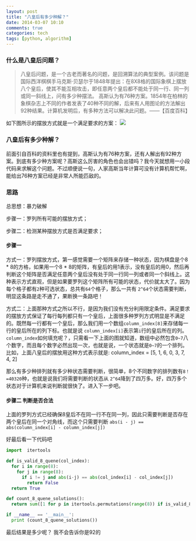 ```yaml
---
layout: post
title: "八皇后有多少种解？"
date: 2014-03-07 10:10
comments: true
categories: tech
tags: [python, algorithm]
---
```


### 什么是八皇后问题？

> 八皇后问题，是一个古老而著名的问题，是回溯算法的典型案例。该问题是国际西洋棋棋手马克斯·贝瑟尔于1848年提出：在8X8格的国际象棋上摆放八个皇后，使其不能互相攻击，即任意两个皇后都不能处于同一行、同一列或同一斜线上，问有多少种摆法。 高斯认为有76种方案。1854年在柏林的象棋杂志上不同的作者发表了40种不同的解，后来有人用图论的方法解出92种结果。计算机发明后，有多种方法可以解决此问题。——【百度百科】

如下图所示的摆放方式就是一个满足要求的方案：
![](http://c.hiphotos.baidu.com/baike/c0%3Dbaike92%2C5%2C5%2C92%2C30/sign=493dc882f9198618554ae7d62b844516/4a36acaf2edda3cc86fff5c300e93901203fb80e7becba06.jpg)

### 八皇后有多少种解？

前面引自百科的资料里也有提到，高斯认为有76种方案，还有人解出有92种方案。到底有多少种方案呢？高斯这么厉害的角色也会出错吗？我今天就想用一小段代码来求解这个问题。不过顺便说一句，人家高斯当年计算可没有计算机帮忙啊，能给出76种方案已经是非常人所能匹敌的。

### 思路

总思想：暴力破解

步骤一：罗列所有可能的摆放方式；

步骤二：检测某种摆放方式是否满足要求；

#### 步骤一
方式一：罗列摆放方式，第一感觉需要一个矩阵来存储一种状态，因为棋盘是个8 * 8的方格，如果用一个8 * 8的矩阵，有皇后的用1表示，没有皇后的用0，然后再判断这个矩阵是否满足任意两个皇后没有处于同一行同一列或者同一个斜线上。这种表示方式直观，但是如果要罗列这个矩阵所有可能的状态，代价就太大了。因为每个格子都有`2`种可选状态，总共有`64`个格子，那么一共有 `2^64`个状态需要判断，明显这条路是走不通了，果断换一条路吧！

方式二：上面那种方式之所以不行，是因为我们没有充分利用限定条件。满足要求的摆放方式保证了每行每列都只有一个皇后，上面很多种罗列方式明显是不满足的。既然每一行都有一个皇后，那么我们用一个数组`column_index[8]`来存储每一行的皇后所在的列下标。也就是说 `column_index[i]`表示第`i`行的皇后所在的列。`column_index`如何填充呢？，只需看一下上面的图就知道，数组中必然包含`0~7`八个数字，而且每个数字必然出现一次，也就是说，一个状态就是`0~7`的一个排列。比如，上面八皇后的摆放用这种方式表示就是:
    column_index = [5, 1, 6, 0, 3, 7, 4, 2]

那么有多少种排列就有多少种状态需要判断，很简单，8个不同数字的排列数有`8！=40320`种，也就是说我们将需要判断的状态从 `2^64`降到了四万多。好，四万多个状态对于计算机来说判断就很快了。进入下一步吧。

#### 步骤二 判断是否合法
上面的罗列方式已经确保8皇后不在同一行不在同一列，因此只需要判断是否存在两个皇后在同一个对角线，而这个只需要判断 `abs(i - j) == abs(column_index[i] - column_index[j]) `

好最后看一下代码吧

``` python
import  itertools

def is_valid_8_quene(col_index):
  for i in range(8):
    for j in range(8):
      if i != j and abs(i-j) == abs(col_index[i] - col_index[j])
        return False
  return True

def count_8_quene_solutions():
  return sum([1 for p in itertools.permutations(range(8)) if is_valid_8_quene(p)])

if __name__ == '__main__':
  print (count_8_quene_solutions())

``` 

最后结果是多少呢？
我不会告诉你是92的
